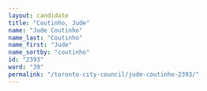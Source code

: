 ```yaml
---
layout: candidate
title: "Coutinho, Jude"
name: "Jude Coutinho"
name_last: "Coutinho"
name_first: "Jude"
name_sortby: "coutinho"
id: "2393"
ward: "39"
permalink: "/toronto-city-council/jude-coutinho-2393/"
---
```


